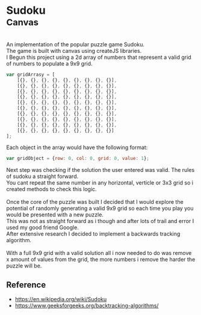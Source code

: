 <h1>Sudoku<br/><small>Canvas</small></h1>
<br/>
An implementation of the popular puzzle game Sudoku.<br/>
The game is built with canvas using createJS libraries.<br/>
I Begun this project using a 2d array of numbers that represent a valid grid of numbers to populate a 9x9 grid.

```javascript
var gridArrasy = [
    [{}, {}, {}, {}, {}, {}, {}, {}, {}],
    [{}, {}, {}, {}, {}, {}, {}, {}, {}],
    [{}, {}, {}, {}, {}, {}, {}, {}, {}],
    [{}, {}, {}, {}, {}, {}, {}, {}, {}],
    [{}, {}, {}, {}, {}, {}, {}, {}, {}],
    [{}, {}, {}, {}, {}, {}, {}, {}, {}],
    [{}, {}, {}, {}, {}, {}, {}, {}, {}],
    [{}, {}, {}, {}, {}, {}, {}, {}, {}],
    [{}, {}, {}, {}, {}, {}, {}, {}, {}],
    [{}, {}, {}, {}, {}, {}, {}, {}, {}]
];
```
Each object in the array would have the following format:
```javascript
var gridObject = {row: 0, col: 0, grid: 0, value: 1};
```
Next step was checking if the solution the user entered was valid. The rules of sudoku a straight forward.<br/>
You cant repeat the same number in any horizontal, verticle or 3x3 grid so i created methods to check this logic.
<br/>
<br/>
Once the core of the puzzle was built I decided that I would explore the potential of randomly generating a valid 9x9 grid so each time you play you would be presented with a new puzzle.<br/>
This was not as straight forward as i though and after lots of trail and error I used my good friend Google.<br/>
After extensive research I decided to implement a backwards tracking algorithm.<br/>  
With a full 9x9 grid with a valid solution all i now needed to do was remove x amount of values from the grid, the more numbers i remove the harder the puzzle will be.
<h2>Reference</h2>
<ul>
<li><a href="">https://en.wikipedia.org/wiki/Sudoku</a></li>
<li><a href="">https://www.geeksforgeeks.org/backtracking-algorithms/</a></li>
</ul>
